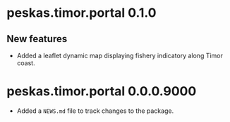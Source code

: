 # peskas.timor.portal 0.1.0

## New features

- Added a leaflet dynamic map displaying fishery indicatory along Timor coast. 

# peskas.timor.portal 0.0.0.9000

* Added a `NEWS.md` file to track changes to the package.
